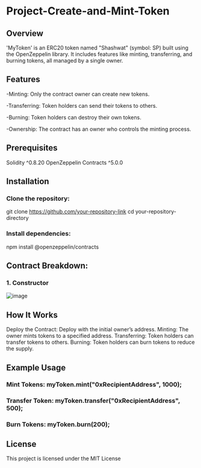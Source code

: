 # Project-Create-and-Mint-Token


## Overview
'MyToken' is an ERC20 token named "Shashwat" (symbol: SP) built using the OpenZeppelin library. It includes features like minting, transferring, and burning tokens, all managed by a single owner.


## Features
-Minting: Only the contract owner can create new tokens.

-Transferring: Token holders can send their tokens to others.

-Burning: Token holders can destroy their own tokens.

-Ownership: The contract has an owner who controls the minting process.


## Prerequisites
Solidity ^0.8.20
OpenZeppelin Contracts ^5.0.0


## Installation
### Clone the repository: 
git clone https://github.com/your-repository-link
cd your-repository-directory
### Install dependencies: 
npm install @openzeppelin/contracts


## Contract Breakdown:
### 1. Constructor
![image](https://github.com/user-attachments/assets/8cd37244-655a-4b9a-a04f-fa35725d2ef8)




## How It Works
Deploy the Contract: Deploy with the initial owner’s address.
Minting: The owner mints tokens to a specified address.
Transferring: Token holders can transfer tokens to others.
Burning: Token holders can burn tokens to reduce the supply.


## Example Usage
### Mint Tokens: myToken.mint("0xRecipientAddress", 1000);
### Transfer Token: myToken.transfer("0xRecipientAddress", 500);
### Burn Tokens: myToken.burn(200);

## License
This project is licensed under the MIT License
